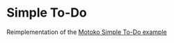 # Simple To-Do

Reimplementation of the [Motoko Simple To-Do example](https://github.com/dfinity/examples/tree/master/motoko/simple-to-do)
